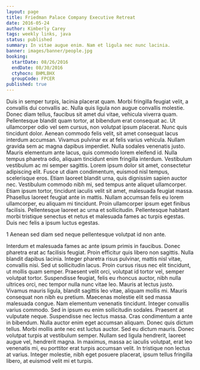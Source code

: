 ```yaml
---
layout: page
title: Friedman Palace Company Executive Retreat
date: 2016-05-24
author: Kimberly Carey
tags: weekly links, java
status: published
summary: In vitae augue enim. Nam et ligula nec nunc lacinia.
banner: images/banner/people.jpg
booking:
  startDate: 08/26/2016
  endDate: 08/30/2016
  ctyhocn: BHMLBHX
  groupCode: FPCER
published: true
---
```

Duis in semper turpis, lacinia placerat quam. Morbi fringilla feugiat velit, a convallis dui convallis ac. Nulla quis ligula non augue convallis molestie. Donec diam tellus, faucibus sit amet dui vitae, vehicula viverra quam. Pellentesque blandit quam tortor, at bibendum erat consequat ac. Ut ullamcorper odio vel sem cursus, non volutpat ipsum placerat. Nunc quis tincidunt dolor. Aenean commodo felis velit, sit amet consequat lacus interdum accumsan. Vivamus pulvinar ex at felis varius vehicula. Nullam gravida sem ac magna dapibus imperdiet. Nulla sodales venenatis justo. Mauris elementum ante lacus, quis commodo lorem eleifend id. Nulla tempus pharetra odio, aliquam tincidunt enim fringilla interdum.
Vestibulum vestibulum ac mi semper sagittis. Lorem ipsum dolor sit amet, consectetur adipiscing elit. Fusce ut diam condimentum, euismod nisl tempus, scelerisque eros. Etiam laoreet blandit urna, quis dignissim sapien auctor nec. Vestibulum commodo nibh mi, sed tempus ante aliquet ullamcorper. Etiam ipsum tortor, tincidunt iaculis velit sit amet, malesuada feugiat massa. Phasellus laoreet feugiat ante in mattis. Nullam accumsan felis eu lorem ullamcorper, eu aliquam mi tincidunt. Proin ullamcorper ipsum eget finibus facilisis. Pellentesque laoreet ac urna et sollicitudin. Pellentesque habitant morbi tristique senectus et netus et malesuada fames ac turpis egestas. Duis nec felis a ipsum luctus egestas.

1 Aenean sed diam sed neque pellentesque volutpat id non ante.

Interdum et malesuada fames ac ante ipsum primis in faucibus. Donec pharetra erat ac facilisis feugiat. Proin efficitur quis libero non sagittis. Nulla blandit dapibus lacinia. Integer pharetra risus pulvinar, mattis nisl vitae, convallis nisi. Sed ut sollicitudin lacus. Proin cursus risus nec elit tincidunt, ut mollis quam semper. Praesent velit orci, volutpat id tortor vel, semper volutpat tortor. Suspendisse feugiat, felis eu rhoncus auctor, nibh nulla ultrices orci, nec tempor nulla nunc vitae leo. Mauris at lectus justo. Vivamus mauris ligula, blandit sagittis leo vitae, aliquam mollis mi. Mauris consequat non nibh eu pretium. Maecenas molestie elit sed massa malesuada congue.
Nam elementum venenatis tincidunt. Integer convallis varius commodo. Sed in ipsum eu enim sollicitudin sodales. Praesent at vulputate neque. Suspendisse nec lectus massa. Cras condimentum a ante in bibendum. Nulla auctor enim eget accumsan aliquam. Donec quis dictum tellus. Morbi mollis ante nec est luctus auctor. Sed eu dictum mauris. Donec volutpat turpis at vestibulum semper. Nullam sed ligula hendrerit, laoreet augue vel, hendrerit magna. In maximus, massa ac iaculis volutpat, erat leo venenatis mi, eu porttitor erat turpis accumsan velit. In tristique non lectus at varius. Integer molestie, nibh eget posuere placerat, ipsum tellus fringilla libero, at euismod velit mi et turpis.
